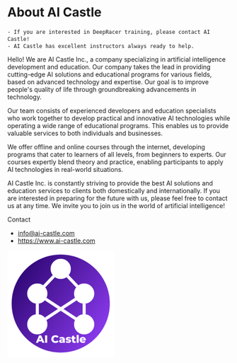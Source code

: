 # About AI Castle

```{admonition} Contact : edu@ai-castle.com
- If you are interested in DeepRacer training, please contact AI Castle! 
- AI Castle has excellent instructors always ready to help.
```

Hello! We are AI Castle Inc., a company specializing in artificial intelligence development and education. Our company takes the lead in providing cutting-edge AI solutions and educational programs for various fields, based on advanced technology and expertise. Our goal is to improve people's quality of life through groundbreaking advancements in technology.

Our team consists of experienced developers and education specialists who work together to develop practical and innovative AI technologies while operating a wide range of educational programs. This enables us to provide valuable services to both individuals and businesses.

We offer offline and online courses through the internet, developing programs that cater to learners of all levels, from beginners to experts. Our courses expertly blend theory and practice, enabling participants to apply AI technologies in real-world situations.

AI Castle Inc. is constantly striving to provide the best AI solutions and education services to clients both domestically and internationally. If you are interested in preparing for the future with us, please feel free to contact us at any time. We invite you to join us in the world of artificial intelligence!

Contact
- info@ai-castle.com
- https://www.ai-castle.com
  

![ai castle logo](aicastle-logo.png)





